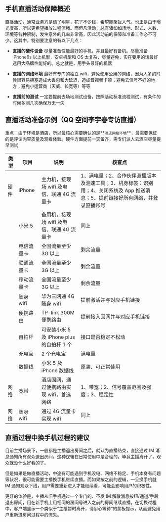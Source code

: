 ## 手机直播活动保障概述

直播活动，通常业务方是请了明星，花了不少钱，希望能聚拢人气。也正是由于曝光度高，所以更希望播放过程流畅。而但凡活动，总有诸如如场地、形式、人数、环境等各种限制，发生意外的几率非常高，因此活动前的保障和准备工作必不可少。这其中，特别要注意的有以下几点：

- **直播的硬件设备**
尽量准备性能最好的手机，并且最好有备机。尽量准备 iPhone6s 以上机型，安卓机型和 OS 太复杂，尽量避免，实在要用的话最好选用大品牌性能好的。总之就是，用手头最好的机器

- **直播的网络环境**
最好有专门的独立 wifi，避免使用公用的网络，因为人多的时候很容易拥塞造成大丢包和大延迟，造成音视频卡顿；避免去信号不好的地方；避免小运营商（天威、长宽等）等等

- **直播前的测试**
一定要提前去场地测试设备，按照活动标准流程测试，有条件的时候多测几次确保万无一失

## 直播活动准备示例（QQ 空间李宇春专访直播）

重点：由于环境是酒店，所以最核心需要确认的是**`酒店网络环境`**，最需要保证的是评论内容质量及观看体验。硬件方面提前一天备齐，需专们派人去酒店尽量提早测试

| 类型 | 项目 | 说明 | 核查点|
|---------|---------|---------|---------|
|硬件 | iPhone|主力机，接现场 wifi 及电信、联通 4G 流量卡|1、满电量；2、合作伙伴直播版本及测速工具；3、机身标签：识别用；4、关闭系统及 App 推送消息；5、提前链接好所有网络，并登录直播账号
| | 小米 5| 备用机，接现场 wifi 及电信、联通 4G 流量卡 | 同上
| | 电信流量卡| 全国流量至少 3G 以上 | 剩余流量
| | 联通流量卡| 全国流量至少 3G 以上 | 剩余流量
| | 移动流量卡| 全国流量至少 3G 以上 | 剩余流量
| | 随身 wifi| 华为三网通 4G 随身 wifi | 提前激活并与对应手机链接
| | 便携路由| TP-link  300M 便携路由 | 提前接入固网并与对应手机链接
| | 自拍杆| 可安装小米 5 及 iPhone plus 的自拍杆 1 个 |接口是否稳定不松动
| | 充电宝| 2 个充电宝 | 满电量
| | 数据线| 小米 5 及 iPhone 数据线 | 原装、可正常使用
|网络 | 宽带| 酒店固网，通过便携路由实现 wifi，首选网络 | 1、带宽；2、信号覆盖范围及强度；3、稳定性
|网络 | 随身 wifi| 通过 4G 流量卡实现 wifi | 同上

## 直播过程中换手机过程的建议

目前主播场景下，一般都是主播退出房间之后，就认为直播结束，直接通过 IM 消息通知所有观众退出房间。这种逻辑在日常使用中是合理的，毕竟主播离开了，观众就没什么好看的了。

但是如果是做直播活动，中途有可能遇到手机没电、网络不稳定、手机本身有问题等状况，很可能需要主播换手机继续直播。而如果按之前的逻辑，一旦换手机就 IM 通知观众下线，用户需要重新进入才能继续看，可能会影响用户的积极性。

更好的体验是，主播从旧手机通过一个专门的、不发 IM 解散消息按钮/通道/手段退出房间，用在新手机上用相同的房间号进入之前的房间继续直播。在切换过程中，客户端显示一个类似于“主播暂时离开，请耐心等待”的蒙板提示，从而避免用户重新进房间过程中的流失。















